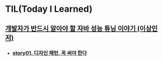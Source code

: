 # TIL(Today I Learned)

## [개발자가 반드시 알아야 할 자바 성능 튜닝 이야기 (이상민 저)](https://github.com/DevLimK1/TIL/tree/master/%EC%9E%90%EB%B0%94%EC%84%B1%EB%8A%A5%ED%8A%9C%EB%8B%9D%EC%9D%B4%EC%95%BC%EA%B8%B0)

- ### [story01. 디자인 패턴, 꼭 써야 한다](https://github.com/DevLimK1/TIL/blob/master/%EC%9E%90%EB%B0%94%EC%84%B1%EB%8A%A5%ED%8A%9C%EB%8B%9D%EC%9D%B4%EC%95%BC%EA%B8%B0/story01.%EB%94%94%EC%9E%90%EC%9D%B8%20%ED%8C%A8%ED%84%B4%2C%20%EA%BC%AD%20%EC%8D%A8%EC%95%BC%20%ED%95%9C%EB%8B%A4.md)
